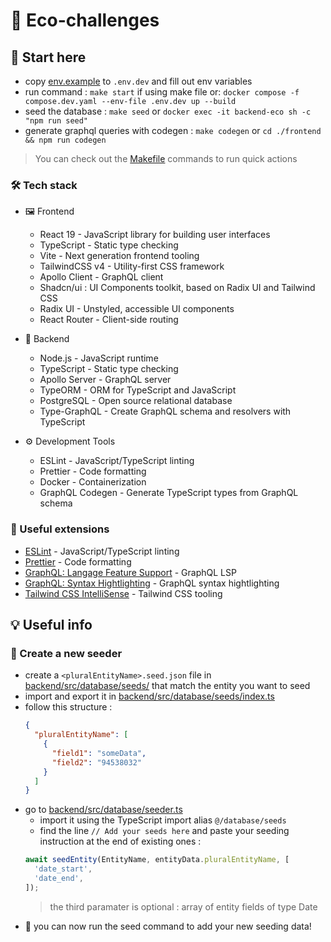 # 🌱 Eco-challenges

## 🚀 Start here

- copy [env.example](env.example) to `.env.dev` and fill out env variables
- run command : `make start` if using make file or: `docker compose -f compose.dev.yaml --env-file .env.dev up --build`
- seed the database : `make seed` or `docker exec -it backend-eco sh -c "npm run seed"`
- generate graphql queries with codegen : `make codegen` or `cd ./frontend && npm run codegen`

> You can check out the [Makefile](Makefile) commands to run quick actions

### 🛠️ Tech stack

- 🖼️ Frontend

  - React 19 - JavaScript library for building user interfaces
  - TypeScript - Static type checking
  - Vite - Next generation frontend tooling
  - TailwindCSS v4 - Utility-first CSS framework
  - Apollo Client - GraphQL client
  - Shadcn/ui : UI Components toolkit, based on Radix UI and Tailwind CSS
  - Radix UI - Unstyled, accessible UI components
  - React Router - Client-side routing

- 💽 Backend

  - Node.js - JavaScript runtime
  - TypeScript - Static type checking
  - Apollo Server - GraphQL server
  - TypeORM - ORM for TypeScript and JavaScript
  - PostgreSQL - Open source relational database
  - Type-GraphQL - Create GraphQL schema and resolvers with TypeScript

- ⚙️ Development Tools
  - ESLint - JavaScript/TypeScript linting
  - Prettier - Code formatting
  - Docker - Containerization
  - GraphQL Codegen - Generate TypeScript types from GraphQL schema

### 🔨 Useful extensions

- [ESLint](https://marketplace.visualstudio.com/items?itemName=dbaeumer.vscode-eslint) - JavaScript/TypeScript linting
- [Prettier](https://marketplace.visualstudio.com/items?itemName=esbenp.prettier-vscode) - Code formatting
- [GraphQL: Langage Feature Support](https://marketplace.visualstudio.com/items?itemName=GraphQL.vscode-graphql) - GraphQL LSP
- [GraphQL: Syntax Hightlighting](https://marketplace.visualstudio.com/items?itemName=GraphQL.vscode-graphql-syntax) - GraphQL syntax hightlighting
- [Tailwind CSS IntelliSense](https://marketplace.visualstudio.com/items?itemName=bradlc.vscode-tailwindcss) - Tailwind CSS tooling

## 💡 Useful info

### 🌱 Create a new seeder

- create a `<pluralEntityName>.seed.json` file in [backend/src/database/seeds/](backend/src/database/seeds/) that match the entity you want to seed
- import and export it in [backend/src/database/seeds/index.ts](backend/src/database/seeds/index.ts)
- follow this structure :
  ```json
  {
    "pluralEntityName": [
      {
        "field1": "someData",
        "field2": "94538032"
      }
    ]
  }
  ```
- go to [backend/src/database/seeder.ts](backend/src/database/seeder.ts)
  - import it using the TypeScript import alias `@/database/seeds`
  - find the line `// Add your seeds here` and paste your seeding instruction at the end of existing ones :
  ```ts
  await seedEntity(EntityName, entityData.pluralEntityName, [
    'date_start',
    'date_end',
  ]);
  ```
  > the third paramater is optional : array of entity fields of type Date
- 🎉 you can now run the seed command to add your new seeding data!

